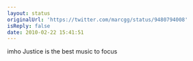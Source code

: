 ```yaml
---
layout: status
originalUrl: 'https://twitter.com/marcgg/status/9480794008'
isReply: false
date: 2010-02-22 15:41:51
---
```


imho Justice is the best music to focus
